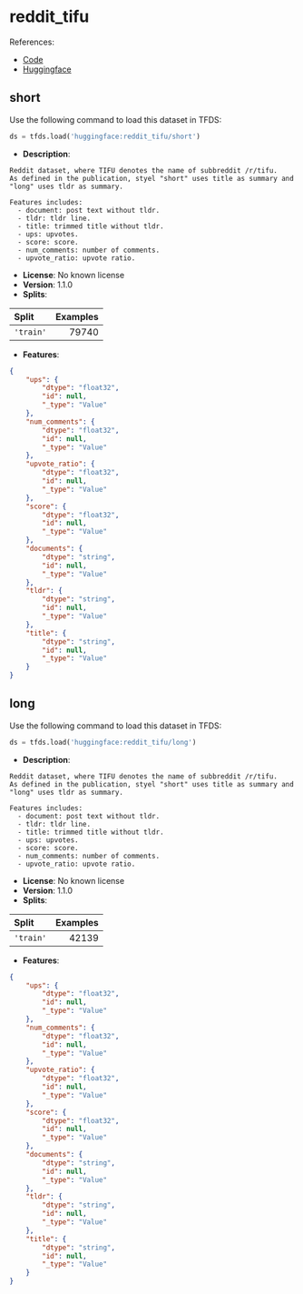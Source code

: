 # reddit_tifu

References:

*   [Code](https://github.com/huggingface/datasets/blob/master/datasets/reddit_tifu)
*   [Huggingface](https://huggingface.co/datasets/reddit_tifu)


## short


Use the following command to load this dataset in TFDS:

```python
ds = tfds.load('huggingface:reddit_tifu/short')
```

*   **Description**:

```
Reddit dataset, where TIFU denotes the name of subbreddit /r/tifu.
As defined in the publication, styel "short" uses title as summary and
"long" uses tldr as summary.

Features includes:
  - document: post text without tldr.
  - tldr: tldr line.
  - title: trimmed title without tldr.
  - ups: upvotes.
  - score: score.
  - num_comments: number of comments.
  - upvote_ratio: upvote ratio.
```

*   **License**: No known license
*   **Version**: 1.1.0
*   **Splits**:

Split  | Examples
:----- | -------:
`'train'` | 79740

*   **Features**:

```json
{
    "ups": {
        "dtype": "float32",
        "id": null,
        "_type": "Value"
    },
    "num_comments": {
        "dtype": "float32",
        "id": null,
        "_type": "Value"
    },
    "upvote_ratio": {
        "dtype": "float32",
        "id": null,
        "_type": "Value"
    },
    "score": {
        "dtype": "float32",
        "id": null,
        "_type": "Value"
    },
    "documents": {
        "dtype": "string",
        "id": null,
        "_type": "Value"
    },
    "tldr": {
        "dtype": "string",
        "id": null,
        "_type": "Value"
    },
    "title": {
        "dtype": "string",
        "id": null,
        "_type": "Value"
    }
}
```



## long


Use the following command to load this dataset in TFDS:

```python
ds = tfds.load('huggingface:reddit_tifu/long')
```

*   **Description**:

```
Reddit dataset, where TIFU denotes the name of subbreddit /r/tifu.
As defined in the publication, styel "short" uses title as summary and
"long" uses tldr as summary.

Features includes:
  - document: post text without tldr.
  - tldr: tldr line.
  - title: trimmed title without tldr.
  - ups: upvotes.
  - score: score.
  - num_comments: number of comments.
  - upvote_ratio: upvote ratio.
```

*   **License**: No known license
*   **Version**: 1.1.0
*   **Splits**:

Split  | Examples
:----- | -------:
`'train'` | 42139

*   **Features**:

```json
{
    "ups": {
        "dtype": "float32",
        "id": null,
        "_type": "Value"
    },
    "num_comments": {
        "dtype": "float32",
        "id": null,
        "_type": "Value"
    },
    "upvote_ratio": {
        "dtype": "float32",
        "id": null,
        "_type": "Value"
    },
    "score": {
        "dtype": "float32",
        "id": null,
        "_type": "Value"
    },
    "documents": {
        "dtype": "string",
        "id": null,
        "_type": "Value"
    },
    "tldr": {
        "dtype": "string",
        "id": null,
        "_type": "Value"
    },
    "title": {
        "dtype": "string",
        "id": null,
        "_type": "Value"
    }
}
```


